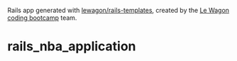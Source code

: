 Rails app generated with [lewagon/rails-templates](https://github.com/lewagon/rails-templates), created by the [Le Wagon coding bootcamp](https://www.lewagon.com) team.
# rails_nba_application
